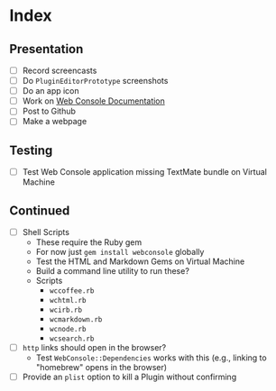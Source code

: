 # Index

## Presentation

* [ ] Record screencasts
* [ ] Do `PluginEditorPrototype` screenshots
* [ ] Do an app icon
* [ ] Work on [Web Console Documentation](Tasks/Web%20Console%20Documentation.md)
* [ ] Post to Github
* [ ] Make a webpage

## Testing

* [ ] Test Web Console application missing TextMate bundle on Virtual Machine

## Continued

* [ ] Shell Scripts
	* These require the Ruby gem
	* For now just `gem install webconsole` globally
	* Test the HTML and Markdown Gems on Virtual Machine
	* Build a command line utility to run these?
	* Scripts
		* `wccoffee.rb`
		* `wchtml.rb`
		* `wcirb.rb`
		* `wcmarkdown.rb`
		* `wcnode.rb`
		* `wcsearch.rb`
* [ ] `http` links should open in the browser?
	* Test `WebConsole::Dependencies` works with this (e.g., linking to "homebrew" opens in the browser)
* [ ] Provide an `plist` option to kill a Plugin without confirming